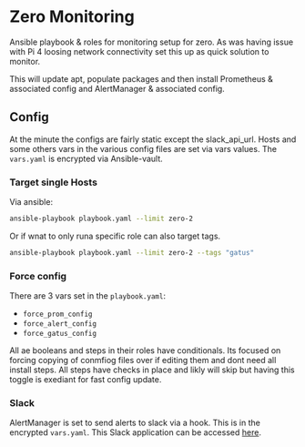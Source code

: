 # Zero Monitoring
Ansible playbook &amp; roles for monitoring setup for zero. As was having issue with Pi 4 loosing network connectivity set this up as quick solution to monitor.

This will update apt, populate packages and then install Prometheus & associated config and AlertManager & associated config.

## Config
At the minute the configs are fairly static except the slack_api_url. Hosts and some others vars in the various config files are set via vars values. The `vars.yaml` is encrypted via Ansible-vault.

### Target single Hosts
Via ansible:

``` bash
ansible-playbook playbook.yaml --limit zero-2
```

Or if wnat to only runa  specific role can also target tags.

``` bash
ansible-playbook playbook.yaml --limit zero-2 --tags "gatus"
```

### Force config

There are 3 vars set in the `playbook.yaml`:

- `force_prom_config`
- `force_alert_config`
- `force_gatus_config`

All ae booleans and steps in their roles have conditionals. Its focused on forcing copying of conmfiog files over if editing them and dont need all install steps. All steps have checks in place and likly will skip but having this toggle is exediant for fast config update.

### Slack

AlertManager is set to send alerts to slack via a hook. This is in the encrypted `vars.yaml`. This Slack application can be accessed [here](https://api.slack.com/apps/A03N9CZGHEX/install-on-team?).

